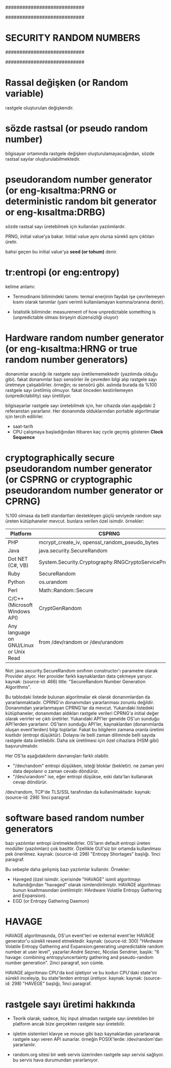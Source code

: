 ############################

############################
# SECURITY RANDOM NUMBERS
############################

############################

# Rassal değişken (or Random variable)
rastgele oluşturulan değişkendir.

# sözde rastsal (or pseudo random number)
bilgisayar ortamında rastgele değişken oluşturulamayacağından, sözde rastsal sayılar oluşturulabilmektedir.

# pseudorandom number generator (or eng-kısaltma:PRNG or deterministic random bit generator or eng-kısaltma:DRBG)
sözde rastsal sayı üretebilmek için kullanılan yazılımlardır.

PRNG, initial value'ya bakar. Initial value aynı olursa sürekli aynı çıktıları üretir.

bahsi geçen bu initial value'ya __seed (or tohum)__ denir.

# tr:entropi (or eng:entropy)
kelime anlamı:

- Termodinami bilimindeki tanımı: termal enerjinin faydalı işe çevrilemeyen kısmı olarak tanımlar (yani verimli kullanılamayan kısmına/oranına denir).

- İstatistik biliminde: measurement of how unpredictable something is (unpredictable olması birşeyin düzensizliği oluyor)

# Hardware random number generator (or eng-kısaltma:HRNG or true random number generators)
donanımlar aracılığı ile rastgele sayı üretilememektedir (yazılımda olduğu gibi). fakat donanımlar bazı sensörler ile çevreden bilgi alıp rastgele sayı üretmeye çalışabilirler. örneğin; ısı sensörü gibi. aslında burada da %100 rastgele sayı üretilmiş olmuyor. fakat önceden kestirilemeyen (unpredictability) sayı üretiliyor.

bilgisayarlar rastgele sayı üretebilmek için, her cihazda olan aşağıdaki 2 referanstan yararlanır. Her donanımda olduklarından portable algoritmalar için tercih edilirler.
- saat-tarih
- CPU çalışmaya başladığından itibaren kaç cycle geçmiş gösteren __Clock Sequence__

# cryptographically secure pseudorandom number generator (or CSPRNG or cryptographic pseudorandom number generator or CPRNG)
%100 olmasa da belli standartları destekleyen güçlü seviyede random sayı üreten kütüphaneler mevcut. bunlara verilen özel isimdir. örnekler:

| Platform                               | CSPRNG                                                |
|----------------------------------------|-------------------------------------------------------|
| PHP                                    | mcrypt_create_iv, openssl_random_pseudo_bytes         |
| Java                                   | java.security.SecureRandom                            |
| Dot NET (C#, VB)                       | System.Security.Cryptography.RNGCryptoServiceProvider |
| Ruby                                   | SecureRandom                                          |
| Python                                 | os.urandom                                            |
| Perl                                   | Math::Random::Secure                                  |
| C/C++ (Microsoft Windows API)          | CryptGenRandom                                        |
| Any language on GNU/Linux or Unix Read | from /dev/random or /dev/urandom                      |

Not: java.security.SecureRandom sınıfının constructor'ı parametre olarak Provider alıyor. Her provider farklı kaynaklardan data çekmeye yarıyor. kaynak: (source-id: 466) title: "SecureRandom Number Generation Algorithms".

Bu tablodaki listede bulunan algoritmalar ek olarak donanımlardan da yararlanmaktadır. CPRNG'ın donanımdan yararlanması zorunlu değildir. Donanımdan yararlanmayan CPRNG'lar da mevcut. Yukarıdaki listedeki kütüphaneler, donanımdan aldıkları rastgele verileri CPRNG'a initial değer olarak verirler ve çıktı üretirler. Yukarıdaki API'ler genelde OS'un sunduğu API'lerden yararlanır. OS'ların sunduğu API'ler, kaynaklardan (donanımlarda oluşan event'lerden) bilgi toplarlar. Fakat bu bilgilerin zamana oranla üretimi kısıtlıdır (entropi düşüktür). Dolayısı ile belli zaman diliminde belli sayıda rastgele data üretilebilir. Daha sık üretilmesi için özel cihazlara (HSM gibi) başvurulmalıdır.

Her OS'ta aşağıdakilerin davranışları farklı olabilir.
- "/dev/random" entropi düşükken, isteği bloklar (bekletir). ne zaman yeni data depolanır o zaman cevabı döndürür.
- "/dev/urandom" ise, eğer entropi düşükse, eski data'ları kullanarak cevap döndürür.

/dev/random, TCP'de TLS/SSL tarafından da kullanılmaktadır. kaynak: (source-id: 298) 1inci paragraf.

# software based random number generators
bazı yazılımlar entropi üretmektedirler. OS'ların default entropi üreten modüller (yazılımları) çok basittir. Özellikle GUI'siz bir ortamda kullanılması pek önerilmez. kaynak: (source-id: 298) "Entropy Shortages" başlığı. 1inci paragraf.

Bu sebeple daha gelişmiş bazı yazılımlar kullanılır. Örnekler:
- Haveged (özel isimdir. içerisinde "HAVAGE" isimli algoritmayı kullandığından "havaged" olarak isimlendirilmiştir. HAVAGE algoritması bunun kısaltmasından üretilmiştir: HArdware Volatile Entropy Gathering and Expansion).
- EGD (or Entropy Gathering Daemon)

# HAVAGE
HAVAGE algoritmasında, OS'un event'leri ve external event'ler HAVAGE generator'u sürekli reseed etmektedir. kaynak: (source-id: 300) "HArdware Volatile Entropy Gathering and Expansion:generating unpredictable random number at user level", yazarlar:André Seznec, Nicolas Sendrier, başlık: "6 havage: combining entropy/uncertainty gathering and pseudo-random number generation". 2inci paragraf, son cümle.

HAVAGE algoritması CPU'da kod işletiyor ve bu kodun CPU'daki state'ini sürekli inceleyip, bu state'lerden entropi üretiyor. kaynak: kaynak: (source-id: 298) "HAVEGE" başlığı, 1inci paragraf.

# rastgele sayı üretimi hakkında

- Teorik olarak; sadece, hiç input almadan rastgele sayı üretebilen bir platform ancak bize gerçekten rastgele sayı üretebilir.

- işletim sistemleri klavye ve mouse gibi bazı kaynaklardan yararlanarak rastgele sayı veren API sunarlar. örneğin POSIX'lerde: /dev/random'dan yararlanılır.

- random.org sitesi bir web servis üzerinden rastgele sayı servisi sağlıyor. bu servis hava durumundan yararlanıyor.
